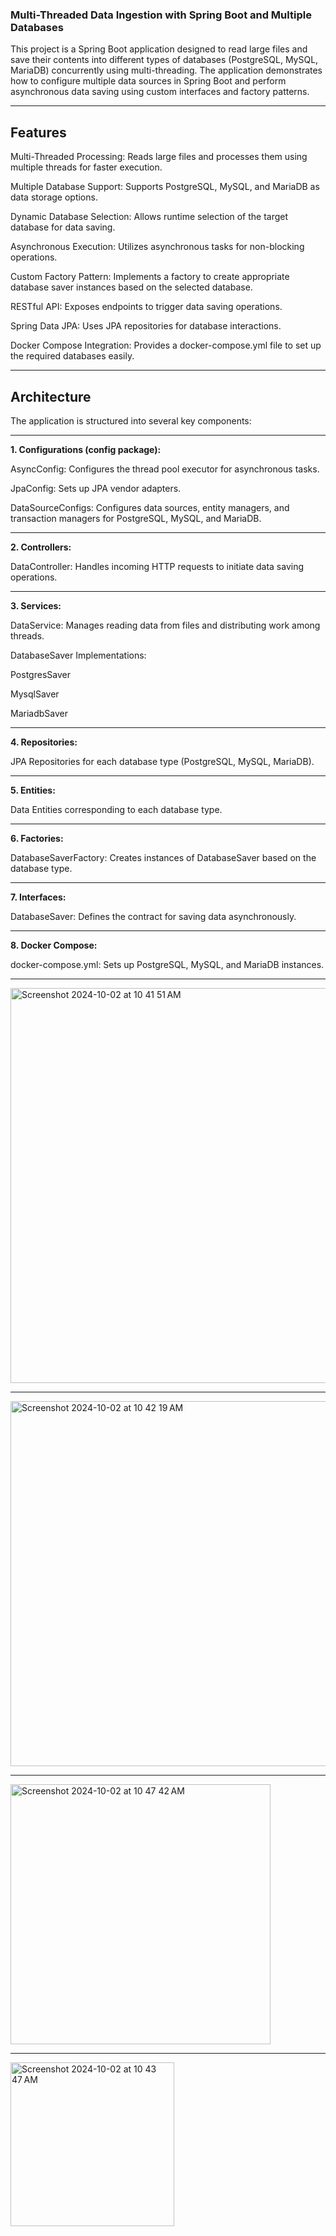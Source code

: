 ### Multi-Threaded Data Ingestion with Spring Boot and Multiple Databases


This project is a Spring Boot application designed to read large files and save their contents into different types of databases (PostgreSQL, MySQL, MariaDB) concurrently using multi-threading. The application demonstrates how to configure multiple data sources in Spring Boot and perform asynchronous data saving using custom interfaces and factory patterns.

-----
Features
-----
Multi-Threaded Processing: Reads large files and processes them using multiple threads for faster execution.

Multiple Database Support: Supports PostgreSQL, MySQL, and MariaDB as data storage options.

Dynamic Database Selection: Allows runtime selection of the target database for data saving.

Asynchronous Execution: Utilizes asynchronous tasks for non-blocking operations.

Custom Factory Pattern: Implements a factory to create appropriate database saver instances based on the selected database.

RESTful API: Exposes endpoints to trigger data saving operations.

Spring Data JPA: Uses JPA repositories for database interactions.

Docker Compose Integration: Provides a docker-compose.yml file to set up the required databases easily.

-----

Architecture
-----
The application is structured into several key components:

-----
**1. Configurations (config package):**

AsyncConfig: Configures the thread pool executor for asynchronous tasks.

JpaConfig: Sets up JPA vendor adapters.

DataSourceConfigs: Configures data sources, entity managers, and transaction managers for PostgreSQL, MySQL, and MariaDB.

-----
**2. Controllers:**

DataController: Handles incoming HTTP requests to initiate data saving operations.

-----
**3. Services:**

DataService: Manages reading data from files and distributing work among threads.

DatabaseSaver Implementations:

PostgresSaver

MysqlSaver

MariadbSaver

-----
**4. Repositories:**

JPA Repositories for each database type (PostgreSQL, MySQL, MariaDB).

-----
**5. Entities:**

Data Entities corresponding to each database type.

-----
**6. Factories:**

DatabaseSaverFactory: Creates instances of DatabaseSaver based on the database type.

-----
**7. Interfaces:**

DatabaseSaver: Defines the contract for saving data asynchronously.

-----
**8. Docker Compose:**

docker-compose.yml: Sets up PostgreSQL, MySQL, and MariaDB instances.


-----
<img width="632" alt="Screenshot 2024-10-02 at 10 41 51 AM" src="https://github.com/user-attachments/assets/d9216c1a-a74d-45c9-a71a-eb17e3c45bea">

-----
<img width="584" alt="Screenshot 2024-10-02 at 10 42 19 AM" src="https://github.com/user-attachments/assets/7cd858c9-b5c9-45fe-8968-ad67e58da1e1">

-----
<img width="416" alt="Screenshot 2024-10-02 at 10 47 42 AM" src="https://github.com/user-attachments/assets/5f3ef3a5-22e7-43aa-a887-85e48a2a4b2d">

-----
<img width="262" alt="Screenshot 2024-10-02 at 10 43 47 AM" src="https://github.com/user-attachments/assets/f509b9ff-92cf-44cc-bff2-28aca0c376da">


